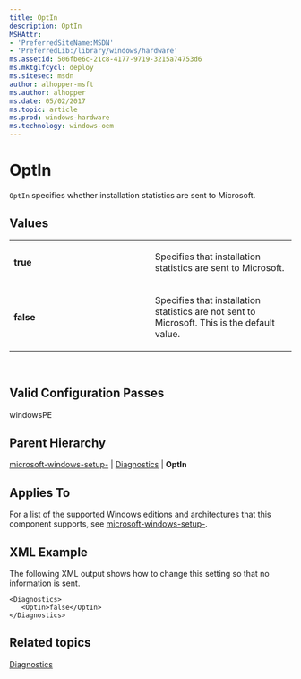 ```yaml
---
title: OptIn
description: OptIn
MSHAttr:
- 'PreferredSiteName:MSDN'
- 'PreferredLib:/library/windows/hardware'
ms.assetid: 506fbe6c-21c8-4177-9719-3215a74753d6
ms.mktglfcycl: deploy
ms.sitesec: msdn
author: alhopper-msft
ms.author: alhopper
ms.date: 05/02/2017
ms.topic: article
ms.prod: windows-hardware
ms.technology: windows-oem
---
```


# OptIn


`OptIn` specifies whether installation statistics are sent to Microsoft.

## Values


<table>
<colgroup>
<col width="50%" />
<col width="50%" />
</colgroup>
<tbody>
<tr class="odd">
<td><p><strong>true</strong></p></td>
<td><p>Specifies that installation statistics are sent to Microsoft.</p></td>
</tr>
<tr class="even">
<td><p><strong>false</strong></p></td>
<td><p>Specifies that installation statistics are not sent to Microsoft. This is the default value.</p></td>
</tr>
</tbody>
</table>

 

## Valid Configuration Passes


windowsPE

## Parent Hierarchy


[microsoft-windows-setup-](microsoft-windows-setup.md) | [Diagnostics](microsoft-windows-setup-diagnostics.md) | **OptIn**

## Applies To


For a list of the supported Windows editions and architectures that this component supports, see [microsoft-windows-setup-](microsoft-windows-setup.md).

## XML Example


The following XML output shows how to change this setting so that no information is sent.

```
<Diagnostics>
   <OptIn>false</OptIn>
</Diagnostics>
```

## Related topics


[Diagnostics](microsoft-windows-setup-diagnostics.md)

 

 







